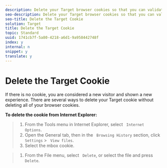 ```yaml
---
description: Delete your Target browser cookies so that you can validate all of your experiences.
seo-description: Delete your Target browser cookies so that you can validate all of your experiences.
seo-title: Delete the Target Cookie
solution: Target
title: Delete the Target Cookie
topic: Standard
uuid: 1741cb7f-5a80-4218-a6d1-9a958442748f
index: y
internal: n
snippet: y
translate: y
---
```


# Delete the Target Cookie

If there is no cookie, you are considered a new visitor and shown a new experience. There are several ways to delete your Target cookie without deleting all of your browser cookies. 

**To delete the cookie from Internet Explorer:** 

>1. From the Tools menu in Internet Explorer, select ` Internet Options`.
>1. Open the General tab, then in the ` Browsing History` section, click ` Settings` > ` View files`.
>1. Select the mbox cookie.

>1. From the File menu, select ` Delete`, or select the file and press ` Delete`.
